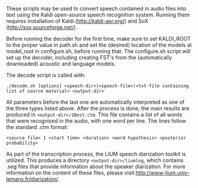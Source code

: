 These scripts may be used to convert speech contained in audio files into text using the Kaldi open-source speech 
recognition system. Running them requires installation of Kaldi (http://kaldi-asr.org/) and SoX (http://sox.sourceforge.net/).

Before running the decoder for the first time, make sure to set KALDI_ROOT to the proper value in path.sh and set the 
(desired) location of the models at model_root in configure.sh, before running that. The configure.sh script will set up the 
decoder, including creating FST's from the (automatically downloaded) acoustic and language models.

The decode script is called with:

`./decode.sh [options] <speech-dir>|<speech-file>|<txt-file containing list of source material> <output-dir>`

All parameters before the last one are automatically interpreted as one of the three types listed above. 
After the process is done, the main results are produced in `<output-dir>/1Best.ctm`. This file contains a list of all
words that were recognised in the audio, with one word per line. The lines follow the standard .ctm format:

`<source file> 1 <start time> <duration> <word hypothesis> <posterior probability>`

As part of the transcription process, the LIUM speech diarization toolkit is utilized. This produces a directory 
`<output-dir>/liumlog`, which contains .seg files that provide information about the speaker diarization. For more
information on the content of these files, please visit http://www-lium.univ-lemans.fr/diarization/.

